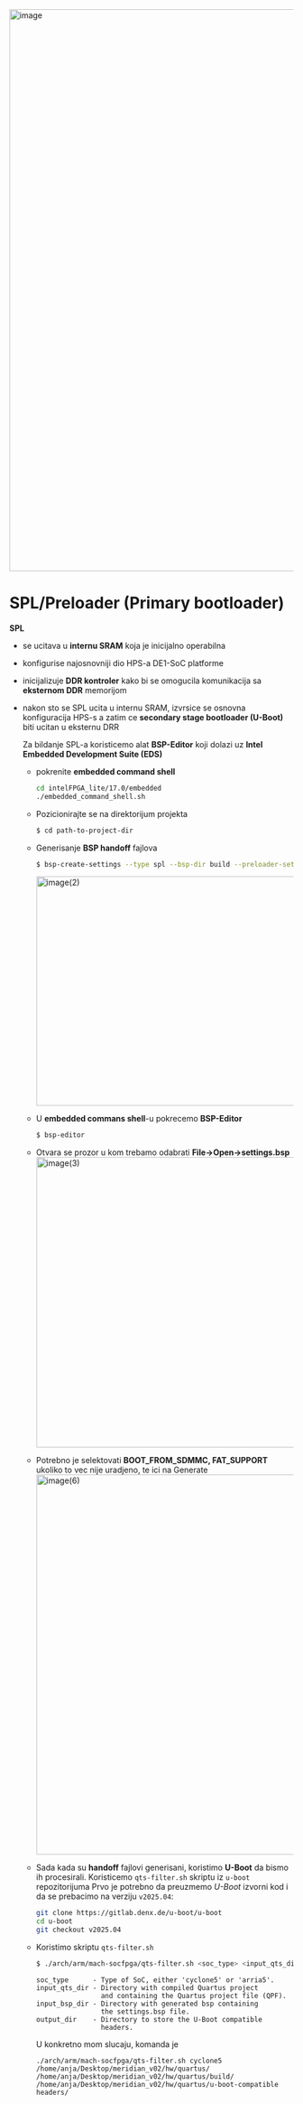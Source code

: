 <img width="2514" height="995" alt="image" src="https://github.com/user-attachments/assets/724cfeed-50df-4b25-bb45-87047dc75462" />

# SPL/Preloader (Primary bootloader)

**SPL**
- se ucitava u **internu SRAM** koja je inicijalno operabilna
- konfigurise najosnovniji dio HPS-a DE1-SoC platforme
- inicijalizuje **DDR kontroler** kako bi se omogucila komunikacija sa **eksternom DDR** memorijom
- nakon sto se SPL ucita u internu SRAM, izvrsice se osnovna konfiguracija HPS-s a zatim ce
**secondary stage bootloader (U-Boot)** biti ucitan u eksternu DRR

  Za bildanje SPL-a koristicemo alat **BSP-Editor** koji dolazi uz **Intel Embedded Development Suite (EDS)**
  - pokrenite **embedded command shell**
    ```bash
    cd intelFPGA_lite/17.0/embedded
    ./embedded_command_shell.sh
    ```
  - Pozicionirajte se na direktorijum projekta
    ```bash
    $ cd path-to-project-dir
    ```
  - Generisanje **BSP handoff** fajlova 
    ```bash
    $ bsp-create-settings --type spl --bsp-dir build --preloader-settings-dir hps_isw_handoff/soc_system_hps_0/ --settings build/settings.bsp
    ```
    <img width="1342" height="406" alt="image(2)" src="https://github.com/user-attachments/assets/5877df41-2644-4815-82cc-3f8ab52852bb" />
  - U **embedded commans shell**-u pokrecemo **BSP-Editor**
    ```bash
    $ bsp-editor
    ```
  - Otvara se prozor u kom trebamo odabrati **File->Open->settings.bsp**
    <img width="1005" height="514" alt="image(3)" src="https://github.com/user-attachments/assets/29caaac5-7146-452d-be9f-653e090fa3e8" />
  - Potrebno je selektovati **BOOT_FROM_SDMMC, FAT_SUPPORT** ukoliko to vec nije uradjeno, te ici na Generate
    <img width="1263" height="673" alt="image(6)" src="https://github.com/user-attachments/assets/b82278ac-388b-4f4d-93cf-d5d5c265b9fa" />
  - Sada kada su **handoff** fajlovi generisani, koristimo **U-Boot** da bismo ih procesirali. Koristicemo `qts-filter.sh` skriptu iz `u-boot` repozitorijuma
    Prvo je potrebno da preuzmemo *U-Boot* izvorni kod i da se prebacimo na verziju `v2025.04`:
    ```bash
    git clone https://gitlab.denx.de/u-boot/u-boot
    cd u-boot
    git checkout v2025.04
    ```
  - Koristimo skriptu `qts-filter.sh`
    ```bash
    $ ./arch/arm/mach-socfpga/qts-filter.sh <soc_type> <input_qts_dir> <input_bsp_dir> <output_dir>
    ```

    ```
    soc_type      - Type of SoC, either 'cyclone5' or 'arria5'.
    input_qts_dir - Directory with compiled Quartus project
                    and containing the Quartus project file (QPF).
    input_bsp_dir - Directory with generated bsp containing
                    the settings.bsp file.
    output_dir    - Directory to store the U-Boot compatible
                    headers.
    ```
 
    U konkretno mom slucaju, komanda je
    ```
    ./arch/arm/mach-socfpga/qts-filter.sh cyclone5 /home/anja/Desktop/meridian_v02/hw/quartus/ /home/anja/Desktop/meridian_v02/hw/quartus/build/ /home/anja/Desktop/meridian_v02/hw/quartus/u-boot-compatible headers/
    ```
 







